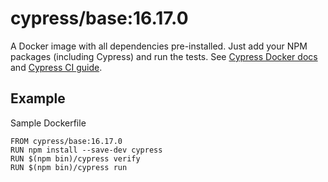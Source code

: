 <!-- WARNING: this file was autogenerated by generate-base-image.js -->
# cypress/base:16.17.0

A Docker image with all dependencies pre-installed.
Just add your NPM packages (including Cypress) and run the tests.
See [Cypress Docker docs](https://on.cypress.io/docker) and
[Cypress CI guide](https://on.cypress.io/ci).

## Example

Sample Dockerfile

```
FROM cypress/base:16.17.0
RUN npm install --save-dev cypress
RUN $(npm bin)/cypress verify
RUN $(npm bin)/cypress run
```
